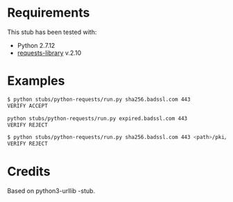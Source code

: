 
# Requirements

This stub has been tested with:
 * Python 2.7.12
 * [requests-library](http://docs.python-requests.org/en/master/) v.2.10

# Examples

```sh
$ python stubs/python-requests/run.py sha256.badssl.com 443
VERIFY ACCEPT

python stubs/python-requests/run.py expired.badssl.com 443
VERIFY REJECT

$ python stubs/python-requests/run.py sha256.badssl.com 443 <path>/pki/certs/theonlycertitrust.crt
VERIFY REJECT
```

# Credits

Based on python3-urllib -stub.
